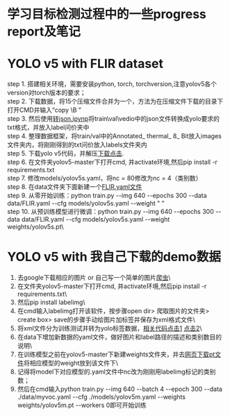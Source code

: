 # 学习目标检测过程中的一些progress report及笔记


# YOLO v5 with FLIR dataset
step 1. 搭建相关环境，需要安装python, torch, torchversion,注意yolov5各个version对torch版本的要求；\
step 2. 下载数据，将15个压缩文件合并为一个，方法为在压缩文件下载的目录下打开CMD并输入“copy \B ” \
step 3. 然后使用[转json.ipynp](https://github.com/chenbinluo/Learning_target_detection/blob/main/json_to_yolo.ipynb)将train\val\vedio中的json文件转换成yolo要求的txt格式，并放入label问价夹中\
step 4. 整理数据框架，将train/val中的Annotated_ thermal_ 8_ Bit放入images文件夹内，将刚刚得到的txt问价放入labels文件夹内\
step 5. 下载yolo v5代码，并解压[下载点击](https://github.com/ultralytics/yolov5).\
step 6. 在文件夹yolov5-master下打开cmd, 并activate环境,然后pip install -r requirements.txt\
step 7. 修改models/yolov5s.yaml，将nc = 80修改为nc = 4（类别数）\
step 8. 在data文件夹下面新建一个[FLIR.yaml文件](https://github.com/chenbinluo/Learning_target_detection/blob/main/FLIR.yaml)\
step 9. 从零开始训练：python train.py --img 640 --epochs 300 --data data/FLIR.yaml --cfg models/yolov5s.yaml --weight " "\
step 10. 从预训练模型进行微调：python train.py --img 640 --epochs 300 --data data/FLIR.yaml --cfg models/yolov5s.yaml --weight weights/yolov5s.pt\

# YOLO v5 with 我自己下载的demo数据
1. 去google下载相应的图片 or 自己写一个简单的图片[爬虫](https://github.com/chenbinluo/Learning_target_detection/blob/main/%E7%88%AC%E5%8F%96%E5%9B%BE%E7%89%87.ipynb)\
2. 在文件夹yolov5-master下打开cmd, 并activate环境,然后pip install -r requirements.txt\
3. 然后pip install labelimg\
4. 在cmd输入labelimg打开该软件，按步骤open dir> 爬取图片的文件夹> create box> save的步骤手动给图片加标签并保存为xml格式文件\
5. 将xml文件分为训练测试并转为yolo标签数据，[相关代码点击1](https://github.com/chenbinluo/Learning_target_detection/blob/main/split.py) [点击2](https://github.com/chenbinluo/Learning_target_detection/blob/main/txt2yolo_label.py)\
6. 在data下增加新数据的yaml文件，做好图片和label路径的描述和类别数目的说明\
7. 在训练模型之前在yolov5-master下新建weights文件夹，并去[网页下载pt文件](https://github.com/ultralytics/yolov5/releases)将相应模型的weight放到该文件下\
8. 记得将model下对应模型的.yaml文件中nc改为刚刚用labelimg标记的类别数；
9. 然后在cmd输入python train.py --img 640 --batch 4 --epoch 300 --data ./data/myvoc.yaml --cfg ./models/yolov5m.yaml --weights weights/yolov5m.pt --workers 0即可开始训练
